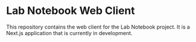 
# Lab Notebook Web Client

This repository contains the web client for the Lab Notebook project. It is a
Next.js application that is currently in development.

